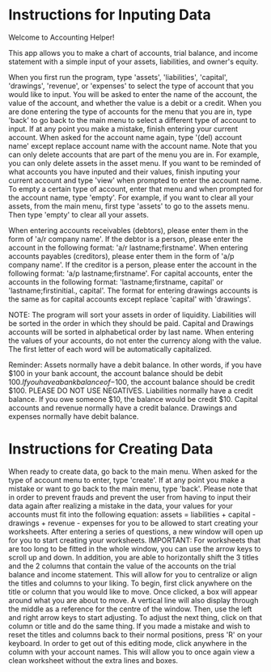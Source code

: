 # Instructions for Inputing Data
Welcome to Accounting Helper!

This app allows you to make a chart of accounts, trial balance, and income statement with a simple input of your assets, liabilities, and owner's equity.

When you first run the program, type 'assets', 'liabilities', 'capital', 'drawings', 'revenue', or 'expenses' to select the type of account that you would like to input. You will be asked to enter the name of the account, the value of the account, and whether the value is a debit or a credit. When you are done entering the type of accounts for the menu that you are in, type 'back' to go back to the main menu to select a different type of account to input. If at any point you make a mistake, finish entering your current account. When asked for the account name again, type '(del) account name' except replace account name with the account name. Note that you can only delete accounts that are part of the menu you are in. For example, you can only delete assets in the asset menu. If you want to be reminded of what accounts you have inputed and their values, finish inputing your current account and type 'view' when prompted to enter the account name. To empty a certain type of account, enter that menu and when prompted for the account name, type 'empty'. For example, if you want to clear all your assets, from the main menu, first type 'assets' to go to the assets menu. Then type 'empty' to clear all your assets.

When entering accounts receivables (debtors), please enter them in the form of 'a/r company name'. If the debtor is a person, please enter the account in the following format: 'a/r lastname;firstname'. When entering accounts payables (creditors), please enter them in the form of 'a/p company name'. If the creditor is a person, please enter the account in the following format: 'a/p lastname;firstname'. For capital accounts, enter the accounts in the following format: 'lastname;firstname, capital' or 'lastname;firstinitial., capital'. The format for entering drawings accounts is the same as for capital accounts except replace 'capital' with 'drawings'.

NOTE: The program will sort your assets in order of liquidity. Liabilities will be sorted in the order in which they should be paid. Capital and Drawings accounts will be sorted in alphabetical order by last name. When entering the values of your accounts, do not enter the currency along with the value. The first letter of each word will be automatically capitalized.

Reminder: Assets normally have a debit balance. In other words, if you have $100 in your bank account, the account balance should be debit $100. If you have a bank balance of -$100, the account balance should be credit $100. PLEASE DO NOT USE NEGATIVES. Liabilities normally have a credit balance. If you owe someone $10, the balance would be credit $10. Capital accounts and revenue normally have a credit balance. Drawings and expenses normally have debit balance.


# Instructions for Creating Data
When ready to create data, go back to the main menu. When asked for the type of account menu to enter, type 'create'. If at any point you make a mistake or want to go back to the main menu, type 'back'. Please note that in order to prevent frauds and prevent the user from having to input their data again after realizing a mistake in the data, your values for your accounts must fit into the following equation: assets = liabilities + capital - drawings + revenue - expenses for you to be allowed to start creating your worksheets. After entering a series of questions, a new window will open up for you to start creating your worksheets. IMPORTANT: For worksheets that are too long to be fitted in the whole window, you can use the arrow keys to scroll up and down. In addition, you are able to horizontally shift the 3 titles and the 2 columns that contain the value of the accounts on the trial balance and income statement. This will allow for you to centralize or align the titles and columns to your liking. To begin, first click anywhere on the title or column that you would like to move. Once clicked, a box will appear around what you are about to move. A vertical line will also display through the middle as a reference for the centre of the window. Then, use the left and right arrow keys to start adjusting. To adjust the next thing, click on that column or title and do the same thing. If you made a mistake and wish to reset the titles and columns back to their normal positions, press 'R' on your keyboard. In order to get out of this editing mode, click anywhere in the column with your account names. This will allow you to once again view a clean worksheet without the extra lines and boxes.
